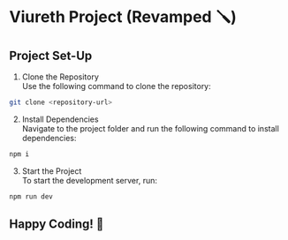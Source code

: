 # **Viureth Project** (Revamped :screwdriver:)

## Project Set-Up

  1. Clone the Repository  
  Use the following command to clone the repository:

  ```bash
  git clone <repository-url>
  ```
  
  2. Install Dependencies  
  Navigate to the project folder and run the following command to install dependencies:

  ```bash
  npm i
  ```
  
  3. Start the Project  
  To start the development server, run:

  ```bash
  npm run dev
  ```
  
  ## Happy Coding! 🚀
  
